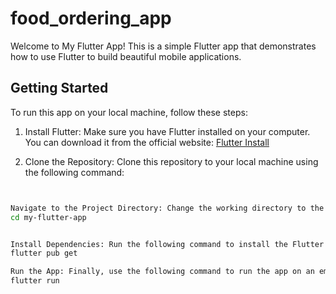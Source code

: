 # food_ordering_app

Welcome to My Flutter App! This is a simple Flutter app that demonstrates how to use Flutter to build beautiful mobile applications.

## Getting Started

To run this app on your local machine, follow these steps:

1. Install Flutter: Make sure you have Flutter installed on your computer. You can download it from the official website: [Flutter Install](https://flutter.dev/docs/get-started/install)

2. Clone the Repository: Clone this repository to your local machine using the following command:

```bash


Navigate to the Project Directory: Change the working directory to the project folder:
cd my-flutter-app


Install Dependencies: Run the following command to install the Flutter dependencies:
flutter pub get

Run the App: Finally, use the following command to run the app on an emulator or connected device:
flutter run
